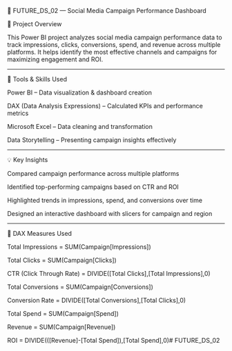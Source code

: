 🧾 FUTURE_DS_02 — Social Media Campaign Performance Dashboard

🧠 Project Overview

This Power BI project analyzes social media campaign performance data to track impressions, clicks, conversions, spend, and revenue across multiple platforms.
It helps identify the most effective channels and campaigns for maximizing engagement and ROI.


---

🧰 Tools & Skills Used

Power BI – Data visualization & dashboard creation

DAX (Data Analysis Expressions) – Calculated KPIs and performance metrics

Microsoft Excel – Data cleaning and transformation

Data Storytelling – Presenting campaign insights effectively



---

💡 Key Insights

Compared campaign performance across multiple platforms

Identified top-performing campaigns based on CTR and ROI

Highlighted trends in impressions, spend, and conversions over time

Designed an interactive dashboard with slicers for campaign and region



---

🧮 DAX Measures Used

Total Impressions = SUM(Campaign[Impressions])

Total Clicks = SUM(Campaign[Clicks])

CTR (Click Through Rate) = DIVIDE([Total Clicks],[Total Impressions],0)

Total Conversions = SUM(Campaign[Conversions])

Conversion Rate = DIVIDE([Total Conversions],[Total Clicks],0)

Total Spend = SUM(Campaign[Spend])

Revenue = SUM(Campaign[Revenue])

ROI = DIVIDE(([Revenue]-[Total Spend]),[Total Spend],0)# FUTURE_DS_02
